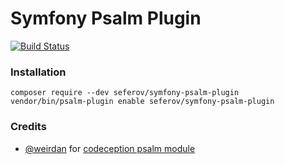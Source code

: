 # Symfony Psalm Plugin

[![Build Status](https://travis-ci.com/seferov/symfony-psalm-plugin.svg?branch=master)](https://travis-ci.com/seferov/symfony-psalm-plugin)

### Installation

```
composer require --dev seferov/symfony-psalm-plugin
vendor/bin/psalm-plugin enable seferov/symfony-psalm-plugin
```

### Credits

- [@weirdan](https://github.com/weirdan) for [codeception psalm module](https://github.com/weirdan/codeception-psalm-module)
